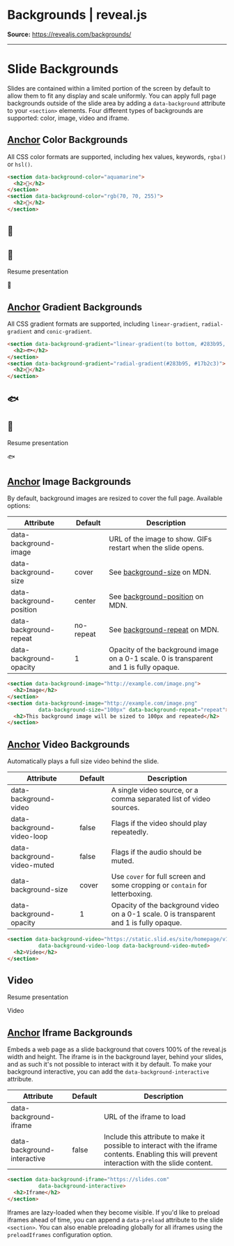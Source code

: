 # Backgrounds | reveal.js

**Source:** https://revealjs.com/backgrounds/

---

# Slide Backgrounds

Slides are contained within a limited portion of the screen by default to allow them to fit any display and scale uniformly. You can apply full page backgrounds outside of the slide area by adding a `data-background` attribute to your `<section>` elements. Four different types of backgrounds are supported: color, image, video and iframe.

## [Anchor](https://revealjs.com/backgrounds/\#color-backgrounds) Color Backgrounds

All CSS color formats are supported, including hex values, keywords, `rgba()` or `hsl()`.

```html
<section data-background-color="aquamarine">
  <h2>🍦</h2>
</section>
<section data-background-color="rgb(70, 70, 255)">
  <h2>🍰</h2>
</section>
```

## 🍦

## 🍰

Resume presentation

🍦

## [Anchor](https://revealjs.com/backgrounds/\#gradient-backgrounds) Gradient Backgrounds

All CSS gradient formats are supported, including `linear-gradient`, `radial-gradient` and `conic-gradient`.

```html
<section data-background-gradient="linear-gradient(to bottom, #283b95, #17b2c3)">
  <h2>🐟</h2>
</section>
<section data-background-gradient="radial-gradient(#283b95, #17b2c3)">
  <h2>🐳</h2>
</section>
```

## 🐟

## 🐳

Resume presentation

🐟

## [Anchor](https://revealjs.com/backgrounds/\#image-backgrounds) Image Backgrounds

By default, background images are resized to cover the full page. Available options:

| Attribute | Default | Description |
| --- | --- | --- |
| data-background-image |  | URL of the image to show. GIFs restart when the slide opens. |
| data-background-size | cover | See [background-size](https://developer.mozilla.org/docs/Web/CSS/background-size) on MDN. |
| data-background-position | center | See [background-position](https://developer.mozilla.org/docs/Web/CSS/background-position) on MDN. |
| data-background-repeat | no-repeat | See [background-repeat](https://developer.mozilla.org/docs/Web/CSS/background-repeat) on MDN. |
| data-background-opacity | 1 | Opacity of the background image on a 0-1 scale. 0 is transparent and 1 is fully opaque. |

```html
<section data-background-image="http://example.com/image.png">
  <h2>Image</h2>
</section>
<section data-background-image="http://example.com/image.png"
          data-background-size="100px" data-background-repeat="repeat">
  <h2>This background image will be sized to 100px and repeated</h2>
</section>
```

## [Anchor](https://revealjs.com/backgrounds/\#video-backgrounds) Video Backgrounds

Automatically plays a full size video behind the slide.

| Attribute | Default | Description |
| --- | --- | --- |
| data-background-video |  | A single video source, or a comma separated list of video sources. |
| data-background-video-loop | false | Flags if the video should play repeatedly. |
| data-background-video-muted | false | Flags if the audio should be muted. |
| data-background-size | cover | Use `cover` for full screen and some cropping or `contain` for letterboxing. |
| data-background-opacity | 1 | Opacity of the background video on a 0-1 scale. 0 is transparent and 1 is fully opaque. |

```html
<section data-background-video="https://static.slid.es/site/homepage/v1/homepage-video-editor.mp4"
          data-background-video-loop data-background-video-muted>
  <h2>Video</h2>
</section>
```

## Video

Resume presentation

Video

## [Anchor](https://revealjs.com/backgrounds/\#iframe-backgrounds) Iframe Backgrounds

Embeds a web page as a slide background that covers 100% of the reveal.js width and height. The iframe is in the background layer, behind your slides, and as such it's not possible to interact with it by default. To make your background interactive, you can add the `data-background-interactive` attribute.

| Attribute | Default | Description |
| --- | --- | --- |
| data-background-iframe |  | URL of the iframe to load |
| data-background-interactive | false | Include this attribute to make it possible to interact with the iframe contents. Enabling this will prevent interaction with the slide content. |

```html
<section data-background-iframe="https://slides.com"
          data-background-interactive>
  <h2>Iframe</h2>
</section>
```

Iframes are lazy-loaded when they become visible. If you'd like to preload iframes ahead of time, you can append a `data-preload` attribute to the slide `<section>`. You can also enable preloading globally for all iframes using the `preloadIframes` configuration option.